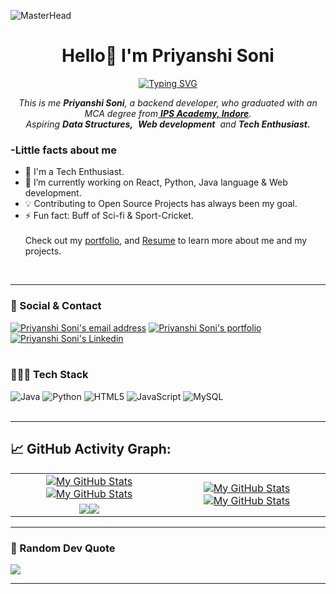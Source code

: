 
![MasterHead](https://user-images.githubusercontent.com/74038190/225813708-98b745f2-7d22-48cf-9150-083f1b00d6c9.gif)
<h1 align="center">Hello👋 I'm Priyanshi Soni</h1>
<p align="center">
<a href="https://git.io/typing-svg"><img src="https://readme-typing-svg.herokuapp.com?font=Fira+Code&pause=1000&center=true&vCenter=true&random=false&width=600&lines=Java+Backend+Developer;Technology+Aficionado" alt="Typing SVG" /></a>

</p>
<p align="center">
<em>
    This is me <b>Priyanshi Soni</b>, a backend developer, who graduated with an MCA degree from<a href="https://www.ipsacademy.org/"> <b>IPS Academy, Indore</b></a>. <br>
    Aspiring <b>Data Structures,</b>&nbsp; <b>Web development</b>&nbsp; and <b> Tech Enthusiast.</b> </em>
  <br>
</p>
<h3>-Little facts about me</h3>

- 🧞 I'm a Tech Enthusiast.
- 🔭 I’m currently working on React, Python, Java language & Web development.
- 💡 Contributing to Open Source Projects has always been my goal.
- ⚡ Fun fact: Buff of Sci-fi & Sport-Cricket.
  <br><br>
  Check out my [portfolio](https://github.com/priyanshi1107/PersonalPortfolioWeb), and [Resume](https://priyanshisoni.tiiny.site) to learn more about me and my projects.

<br>

---
### 📧 Social & Contact
<div>
<a href="mailto:priyanshisoni844@gmail.com" target="_blank" rel="noreferrer"> <img alt="Priyanshi Soni's email address" src="https://img.shields.io/badge/E&#8209;mail-D14836?style=for-the-badge&logo=gmail&logoColor=white"/></a>
<a href="https://github.com/priyanshi1107" target="_blank" rel="noreferrer"> <img alt="Priyanshi Soni's portfolio" src="https://img.shields.io/badge/Portfolio-08203A?style=for-the-badge&logo=About.me&logoColor=white"/></a>
<a href="https://www.linkedin.com/in/priyanshi-soni7/" target="_blank" rel="noreferrer"> <img alt="Priyanshi Soni's Linkedin" src="https://img.shields.io/badge/LinkedIn-0077B5?style=for-the-badge&logo=linkedin&logoColor=white"/></a>
</div>
<br>

### 🧑🏻‍💻 Tech Stack
![Java](https://img.shields.io/badge/java-%23ED8B00.svg?style=for-the-badge&logo=openjdk&logoColor=white) ![Python](https://img.shields.io/badge/python-3670A0?style=for-the-badge&logo=python&logoColor=ffdd54) ![HTML5](https://img.shields.io/badge/html5-%23E34F26.svg?style=for-the-badge&logo=html5&logoColor=white) ![JavaScript](https://img.shields.io/badge/javascript-%23323330.svg?style=for-the-badge&logo=javascript&logoColor=%23F7DF1E) ![MySQL](https://img.shields.io/badge/mysql-%2300f.svg?style=for-the-badge&logo=mysql&logoColor=white) 
<br>
<br>

---
## 📈 GitHub Activity Graph:

<table>
    <tr>
        <td align="center"><a href="https://github.com/priyanshi1107#gh-light-mode-only"><img src="https://github-readme-stats.vercel.app/api?username=priyanshi1107&show_icons=true&theme=default&include_all_commits=true#gh-light-mode-only" alt="My GitHub Stats"/></a><a href="https://github.com/priyanshi1107#gh-dark-mode-only"><img src="https://github-readme-stats.vercel.app/api?username=priyanshi1107&show_icons=true&theme=tokyonight&include_all_commits=true#gh-dark-mode-only" alt="My GitHub Stats"/></a></td>
        <td rowspan="2" align="center"><a href="https://github.com/priyanshi1107#gh-light-mode-only"><img src="https://github-readme-stats.vercel.app/api/top-langs/?username=priyanshi1107&theme=default&langs_count=8#gh-light-mode-only" alt="My GitHub Stats"/></a><a href="https://github.com/priyanshi1107#gh-dark-mode-only"><img src="https://github-readme-stats.vercel.app/api/top-langs/?username=priyanshi1107&theme=tokyonight&langs_count=8#gh-dark-mode-only" alt="My GitHub Stats"/></a></td>
    </tr>
    <tr>
        <td align="center"><a href="https://github.com/priyanshi1107#gh-light-mode-only"><img src="https://github-readme-streak-stats.herokuapp.com/?user=priyanshi1107&theme=default"/></a><a href="https://github.com/priyanshi1107#gh-dark-mode-only"><img src="https://github-readme-streak-stats.herokuapp.com/?user=priyanshi1107&theme=tokyonight"/></a></td>
    </tr>
</table>

---

### 💭 Random Dev Quote
![](https://quotes-github-readme.vercel.app/api?type=horizontal&theme=dark)
<br>
  
---
